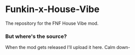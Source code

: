 # Funkin-x-House-Vibe
The repository for the FNF House Vibe mod.

### But where's the source?
When the mod gets released I'll upload it here. Calm down-
